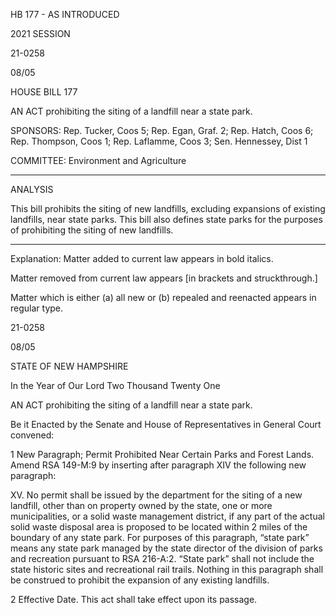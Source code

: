  HB 177 - AS INTRODUCED

 

 

2021 SESSION

 21-0258

 08/05

 

HOUSE BILL 177

 

AN ACT prohibiting the siting of a landfill near a state park.

 

SPONSORS: Rep. Tucker, Coos 5; Rep. Egan, Graf. 2; Rep. Hatch, Coos 6; Rep. Thompson, Coos 1; Rep. Laflamme, Coos 3; Sen. Hennessey, Dist 1

 

COMMITTEE: Environment and Agriculture

 

-----------------------------------------------------------------

 

ANALYSIS

 

 This bill prohibits the siting of new landfills, excluding expansions of existing landfills, near state parks. This bill also defines state parks for the purposes of prohibiting the siting of new landfills.

 

- - - - - - - - - - - - - - - - - - - - - - - - - - - - - - - - - - - - - - - - - - - - - - - - - - - - - - - - - - - - - - - - - - - - - - - - - - - 

 

Explanation: Matter added to current law appears in bold italics.

 Matter removed from current law appears [in brackets and struckthrough.]

 Matter which is either (a) all new or (b) repealed and reenacted appears in regular type.

 21-0258

 08/05

 

STATE OF NEW HAMPSHIRE

 

In the Year of Our Lord Two Thousand Twenty One

 

AN ACT prohibiting the siting of a landfill near a state park.

 

Be it Enacted by the Senate and House of Representatives in General Court convened:

 

 1 New Paragraph; Permit Prohibited Near Certain Parks and Forest Lands. Amend RSA 149-M:9 by inserting after paragraph XIV the following new paragraph:

 XV. No permit shall be issued by the department for the siting of a new landfill, other than on property owned by the state, one or more municipalities, or a solid waste management district, if any part of the actual solid waste disposal area is proposed to be located within 2 miles of the boundary of any state park. For purposes of this paragraph, “state park” means any state park managed by the state director of the division of parks and recreation pursuant to RSA 216-A:2. “State park” shall not include the state historic sites and recreational rail trails. Nothing in this paragraph shall be construed to prohibit the expansion of any existing landfills. 

 2 Effective Date. This act shall take effect upon its passage.

